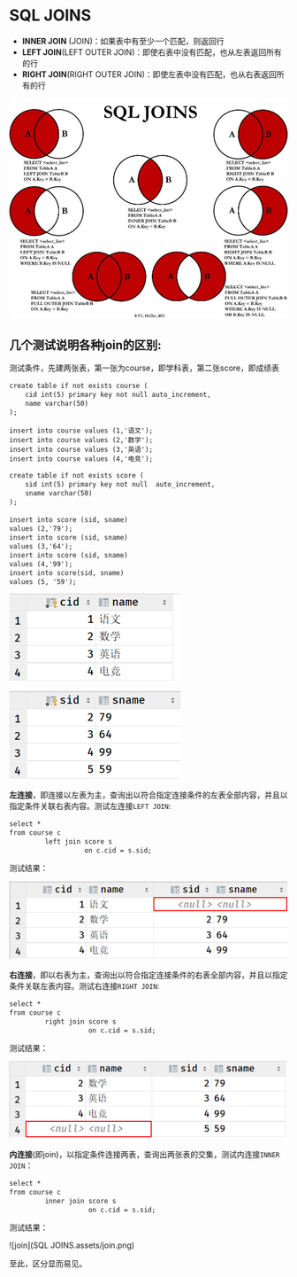 # SQL JOINS

- **INNER JOIN** (JOIN)：如果表中有至少一个匹配，则返回行
- **LEFT JOIN**(LEFT OUTER JOIN)：即使右表中没有匹配，也从左表返回所有的行
- **RIGHT JOIN**(RIGHT OUTER JOIN)：即使左表中没有匹配，也从右表返回所有的行



![sqljoin](././sql-joins.png)



## 几个测试说明各种join的区别:

测试条件，先建两张表，第一张为course，即学科表，第二张score，即成绩表

~~~MySQL
create table if not exists course (
    cid int(5) primary key not null auto_increment,
    name varchar(50)
);

insert into course values (1,'语文');
insert into course values (2,'数学');
insert into course values (3,'英语');
insert into course values (4,'电竞');
~~~

~~~MySQL
create table if not exists score (
    sid int(5) primary key not null  auto_increment,
    sname varchar(50)
);

insert into score (sid, sname)
values (2,'79');
insert into score (sid, sname)
values (3,'64');
insert into score (sid, sname)
values (4,'99');
insert into score(sid, sname)
values (5, '59');
~~~



![sqlcourse](./course.png)



![sql](././score.png)

**左连接**，即连接以左表为主，查询出以符合指定连接条件的左表全部内容，并且以指定条件关联右表内容。测试左连接`LEFT JOIN`:

~~~MySQL
select *
from course c
         left join score s
                   on c.cid = s.sid;
~~~

测试结果：

![s](./left-join.png)



**右连接**，即以右表为主，查询出以符合指定连接条件的右表全部内容，并且以指定条件关联左表内容。测试右连接`RIGHT JOIN`:

~~~MySQL
select *
from course c
         right join score s
                    on c.cid = s.sid;
~~~

测试结果：

![right](./right-join.png)

**内连接**(即join)，以指定条件连接两表，查询出两张表的交集，测试内连接`INNER JOIN`：

~~~MySQL
select *
from course c
         inner join score s
                    on c.cid = s.sid;
~~~

测试结果：

![join](SQL JOINS.assets/join.png)





至此，区分显而易见。